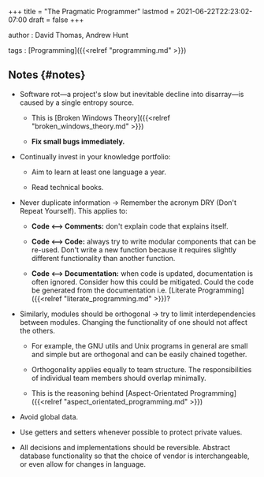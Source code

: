 +++
title = "The Pragmatic Programmer"
lastmod = 2021-06-22T22:23:02-07:00
draft = false
+++

author
: David Thomas, Andrew Hunt

tags
: [Programming]({{<relref "programming.md" >}})


## Notes {#notes}

-   Software rot—a project's slow but inevitable decline into disarray—is caused by a single entropy source.
    -   This is [Broken Windows Theory]({{<relref "broken_windows_theory.md" >}})

    -   **Fix small bugs immediately.**

-   Continually invest in your knowledge portfolio:
    -   Aim to learn at least one language a year.

    -   Read technical books.

-   Never duplicate information -> Remember the acronym DRY (Don't Repeat Yourself). This applies to:
    -   **Code <–> Comments:** don't explain code that explains itself.

    -   **Code <–> Code:** always try to write modular components that can be re-used. Don't write a new function because it requires slightly different functionality than another function.

    -   **Code <–> Documentation:** when code is updated, documentation is often ignored. Consider how this could be mitigated. Could the code be generated from the documentation i.e. [Literate Programming]({{<relref "literate_programming.md" >}})?

-   Similarly, modules should be orthogonal -> try to limit interdependencies between modules. Changing the functionality of one should not affect the others.
    -   For example, the GNU utils and Unix programs in general are small and simple but are orthogonal and can be easily chained together.

    -   Orthogonality applies equally to team structure. The responsibilities of individual team members should overlap minimally.

    -   This is the reasoning behind [Aspect-Orientated Programming]({{<relref "aspect_orientated_programming.md" >}})

-   Avoid global data.

-   Use getters and setters whenever possible to protect private values.

-   All decisions and implementations should be reversible. Abstract database functionality so that the choice of vendor is interchangeable, or even allow for changes in language.
